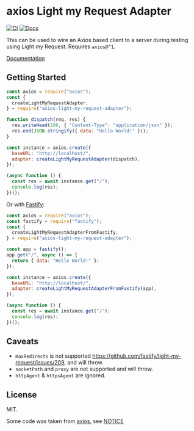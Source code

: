 # axios Light my Request Adapter

[![CI](https://github.com/segevfiner/axios-light-my-request-adapter/actions/workflows/ci.yml/badge.svg)](https://github.com/segevfiner/axios-light-my-request-adapter/actions/workflows/ci.yml)
[![Docs](https://github.com/segevfiner/axios-light-my-request-adapter/actions/workflows/docs.yml/badge.svg)](https://segevfiner.github.io/axios-light-my-request-adapter/)

This can be used to wire an Axios based client to a server during testing using Light my Request. Requires `axios@^1`.

[Documentation](https://segevfiner.github.io/axios-light-my-request-adapter/)

## Getting Started

```js
const axios = require("axios");
const {
  createLightMyRequestAdapter,
} = require("axios-light-my-request-adapter");

function dispatch(req, res) {
  res.writeHead(200, { "Content-Type": "application/json" });
  res.end(JSON.stringify({ data: "Hello World!" }));
}

const instance = axios.create({
  baseURL: "http://localhost/",
  adapter: createLightMyRequestAdapter(dispatch),
});

(async function () {
  const res = await instance.get("/");
  console.log(res);
})();
```

Or with [Fastify](https://www.fastify.io/):

```js
const axios = require("axios");
const fastify = require("fastify");
const {
  createLightMyRequestAdapterFromFastify,
} = require("axios-light-my-request-adapter");

const app = fastify();
app.get("/", async () => {
  return { data: "Hello World!" };
});

const instance = axios.create({
  baseURL: "http://localhost/",
  adapter: createLightMyRequestAdapterFromFastify(app),
});

(async function () {
  const res = await instance.get("/");
  console.log(res);
})();
```

## Caveats

- `maxRedirects` is not supported https://github.com/fastify/light-my-request/issues/209, and will throw.
- `socketPath` and `proxy` are not supported and will throw.
- `httpAgent` & `httpsAgent` are ignored.

## License

MIT.

Some code was taken from [axios](https://github.com/axios/axios), see [NOTICE](NOTICE)
